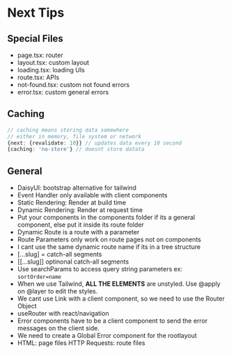 # Next Tips
## Special Files
- page.tsx: router
- layout.tsx: custom layout
- loading.tsx: loading UIs
- route.tsx: APIs
- not-found.tsx: custom not found errors
- error.tsx: custom general errors
## Caching
```ts
// caching means storing data somewhere
// either in memory, file system or network
{next: {revalidate: 10}} // updates data every 10 second
{caching: 'no-store'} // doesnt store datata
```

## General
- DaisyUI: bootstrap alternative for tailwind
- Event Handler only available with client components
- Static Rendering: Render at build time
- Dynamic Rendering: Render at request time
- Put your components in the components folder if its a general component, else put it inside its route folder
- Dynamic Route is a route with a parameter
- Route Parameters only work on route pages not on components
- I cant use the same dynamic route name if its in a tree structure
- [...slug] = catch-all segments
- [[...slug]] optinonal catch-all segments
- Use searchParams to access query string parameters ex: `sortOrder=name`
- When we use Tailwind, **ALL THE ELEMENTS** are unstyled. Use @apply on @layer to edit the styles.
- We cant use Link with a client component, so we need to use the Router Object
- useRouter with react/navigation
- Error components have to be a client component to send the error messages on the client side.
- We need to create a Global Error component for the rootlayout
- HTML: page files HTTP Requests: route files
  
